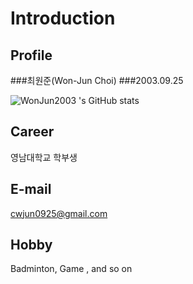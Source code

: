 # Introduction

## Profile
###최원준(Won-Jun Choi)
###2003.09.25


![WonJun2003 's GitHub stats](https://github-readme-stats.vercel.app/api?username=WonJun2003&show_icons=true&theme=tokyonight)

## Career
영남대학교 학부생

## E-mail
cwjun0925@gmail.com

## Hobby
Badminton, Game , and so on
